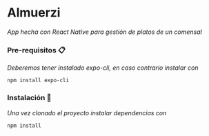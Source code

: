 # Almuerzi

_App hecha con React Native para gestión de platos de un comensal_

### Pre-requisitos 📋

_Deberemos tener instalado expo-cli, en caso contrario instalar con_
```
npm install expo-cli
```

### Instalación 🔧

_Una vez clonado el proyecto instalar dependencias con_

```
npm install
```
